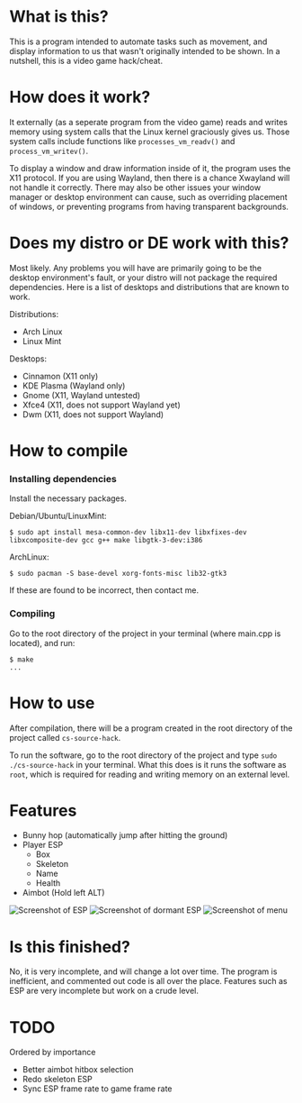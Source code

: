 # What is this?
This is a program intended to automate tasks such as movement, and display information to us that wasn't originally intended to be shown. In a nutshell, this is a video game hack/cheat.

# How does it work?
It externally (as a seperate program from the video game) reads and writes memory using system calls that the Linux kernel graciously gives us. Those system calls include functions like `processes_vm_readv()` and `process_vm_writev()`. 
  
To display a window and draw information inside of it, the program uses the X11 protocol. If you are using Wayland, then there is a chance Xwayland will not handle it correctly. There may also be other issues your window manager or desktop environment can cause, such as overriding placement of windows, or preventing programs from having transparent backgrounds.

# Does my distro or DE work with this?
Most likely. Any problems you will have are primarily going to be the desktop environment's fault, or your distro will not package the required dependencies. Here is a list of desktops and distributions that are known to work.  
  
Distributions:  
- Arch Linux  
- Linux Mint  
  
Desktops:  
- Cinnamon (X11 only)  
- KDE Plasma (Wayland only)  
- Gnome (X11, Wayland untested)  
- Xfce4 (X11, does not support Wayland yet)  
- Dwm (X11, does not support Wayland)  

# How to compile
  
### Installing dependencies
Install the necessary packages.  
  
Debian/Ubuntu/LinuxMint:

```console
$ sudo apt install mesa-common-dev libx11-dev libxfixes-dev libxcomposite-dev gcc g++ make libgtk-3-dev:i386
```
ArchLinux:  

```console
$ sudo pacman -S base-devel xorg-fonts-misc lib32-gtk3
```

If these are found to be incorrect, then contact me.  
  
### Compiling
Go to the root directory of the project in your terminal (where main.cpp is located), and run:  

```console
$ make
...
```

# How to use
After compilation, there will be a program created in the root directory of the project called `cs-source-hack`.

To run the software, go to the root directory of the project and type `sudo ./cs-source-hack` in your terminal. What this does is it runs the software as `root`, which is required for reading and writing memory on an external level.  

# Features
- Bunny hop (automatically jump after hitting the ground)  
- Player ESP  
  * Box  
  * Skeleton
  * Name  
  * Health  
- Aimbot (Hold left ALT)  

![Screenshot of ESP](https://r2.e-z.host/bb3dfc85-7f7f-4dcb-8b0b-3a4af0aa57e4/e3091q4iv1scf6hhvs.png)
![Screenshot of dormant ESP](https://r2.e-z.host/bb3dfc85-7f7f-4dcb-8b0b-3a4af0aa57e4/hm7b14y2ehbcuy0or8.png)
![Screenshot of menu](https://i.imgur.com/DD3y3oj.png)

# Is this finished?
No, it is very incomplete, and will change a lot over time. The program is inefficient, and commented out code is all over the place. Features such as ESP are very incomplete but work on a crude level.

# TODO
Ordered by importance  
- Better aimbot hitbox selection
- Redo skeleton ESP
- Sync ESP frame rate to game frame rate  
